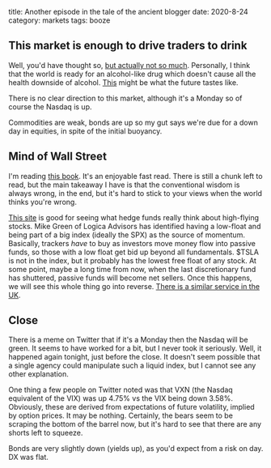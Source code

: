 title: Another episode in the tale of the ancient blogger
date: 2020-8-24
category: markets
tags: booze

## This market is enough to drive traders to drink

Well, you'd have thought so, [but actually not so much](https://nypost.com/2020/08/21/covid-19-is-draining-craft-booze-makers-sales-study-claims/).
Personally, I think that the world is ready for an alcohol-like drug which doesn't cause all the health downside of alcohol. [This](https://alcarelle.com/) might be what the future tastes like.

There is no clear direction to this market, although it's a Monday so of course the Nasdaq is up.

Commodities are weak, bonds are up so my gut says we're due for a down day in equities, in spite of the initial buoyancy.

## Mind of Wall Street

I'm reading [this book](https://www.goodreads.com/book/show/793965.The_Mind_of_Wall_Street). 
It's an enjoyable fast read.
There is still a chunk left to read, but the main takeaway I have is that the conventional wisdom is always wrong,
in the end, but it's hard to stick to your views when the world thinks you're wrong.

[This site](https://www.highshortinterest.com/) is good for seeing what hedge funds really think about high-flying stocks. 
Mike Green of Logica Advisors has identified having a low-float and being part of a big index (ideally the SPX) as the source of momentum. Basically, trackers *have* to buy as investors move money flow into passive funds, so those with a low float get bid up beyond all fundamentals. $TSLA is not in the index, but it probably has the lowest free float of any stock. 
At some point, maybe a long time from now, when the last discretionary fund has shuttered, passive funds will become net sellers. Once this happens, we will see this whole thing go into reverse. 
[There is a similar service in the UK](https://shorttracker.co.uk/).

## Close

There is a meme on Twitter that if it's a Monday then the Nasdaq will be green.
It seems to have worked for a bit, but I never took it seriously.
Well, it happened again tonight, just before the close.
It doesn't seem possible that a single agency could manipulate such a liquid index, 
but I cannot see any other explanation.

One thing a few people on Twitter noted was that VXN (the Nasdaq equivalent of the VIX) was up 4.75% vs the VIX being down 3.58%. Obviously, these are derived from expectations of future volatility, implied by option prices. 
It may be nothing. 
Certainly, the bears seem to be scraping the bottom of the barrel now, but it's hard to see that there are any shorts left to squeeze.

Bonds are very slightly down (yields up), as you'd expect from a risk on day. DX was flat.

